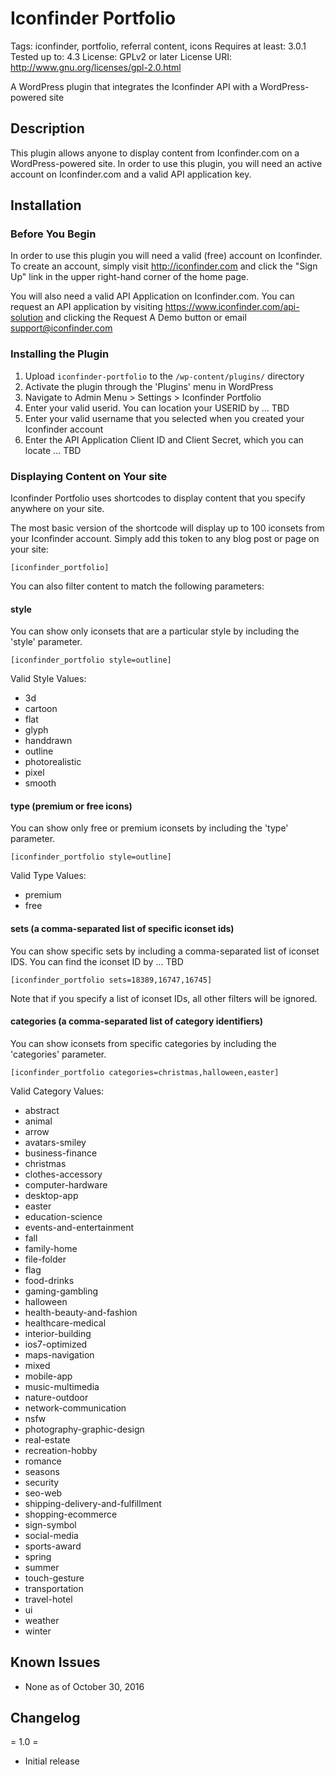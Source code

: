 # Iconfinder Portfolio

Tags: iconfinder, portfolio, referral content, icons
Requires at least: 3.0.1
Tested up to: 4.3
License: GPLv2 or later
License URI: http://www.gnu.org/licenses/gpl-2.0.html

A WordPress plugin that integrates the Iconfinder API with a WordPress-powered site

## Description

This plugin allows anyone to display content from Iconfinder.com on a WordPress-powered site. In order to use this plugin, you will need an active account on Iconfinder.com and a valid API application key.

## Installation


### Before You Begin

In order to use this plugin you will need a valid (free) account on Iconfinder. To create an account, simply visit http://iconfinder.com and click the "Sign Up" link in the upper right-hand corner of the home page.

You will also need a valid API Application on Iconfinder.com. You can request an API application by visiting https://www.iconfinder.com/api-solution and clicking the Request A Demo button or email support@iconfinder.com

### Installing the Plugin
1. Upload `iconfinder-portfolio` to the `/wp-content/plugins/` directory
2. Activate the plugin through the 'Plugins' menu in WordPress
3. Navigate to Admin Menu > Settings > Iconfinder Portfolio
4. Enter your valid userid. You can location your USERID by ... TBD
5. Enter your valid username that you selected when you created your Iconfinder account
6. Enter the API Application Client ID and Client Secret, which you can locate ... TBD

### Displaying Content on Your site

Iconfinder Portfolio uses shortcodes to display content that you specify anywhere on your site.

The most basic version of the shortcode will display up to 100 iconsets from your Iconfinder account. Simply add this token to any blog post or page on your site:

`[iconfinder_portfolio]`

You can also filter content to match the following parameters:

#### style

You can show only iconsets that are a particular style by including the 'style' parameter.

`[iconfinder_portfolio style=outline]`

Valid Style Values:

- 3d
- cartoon
- flat
- glyph
- handdrawn
- outline
- photorealistic
- pixel
- smooth

#### type (premium or free icons)

You can show only free or premium iconsets by including the 'type' parameter.

`[iconfinder_portfolio style=outline]`

Valid Type Values:

- premium
- free

#### sets (a comma-separated list of specific iconset ids)

You can show specific sets by including a comma-separated list of iconset IDS. You can find the iconset ID by ... TBD

`[iconfinder_portfolio sets=18389,16747,16745]`

Note that if you specify a list of iconset IDs, all other filters will be ignored.

#### categories (a comma-separated list of category identifiers)

You can show iconsets from specific categories by including the 'categories' parameter.

`[iconfinder_portfolio categories=christmas,halloween,easter]`

Valid Category Values:

- abstract
- animal
- arrow
- avatars-smiley
- business-finance
- christmas
- clothes-accessory
- computer-hardware
- desktop-app
- easter
- education-science
- events-and-entertainment
- fall
- family-home
- file-folder
- flag
- food-drinks
- gaming-gambling
- halloween
- health-beauty-and-fashion
- healthcare-medical
- interior-building
- ios7-optimized
- maps-navigation
- mixed
- mobile-app
- music-multimedia
- nature-outdoor
- network-communication
- nsfw
- photography-graphic-design
- real-estate
- recreation-hobby
- romance
- seasons
- security
- seo-web
- shipping-delivery-and-fulfillment
- shopping-ecommerce
- sign-symbol
- social-media
- sports-award
- spring
- summer
- touch-gesture
- transportation
- travel-hotel
- ui
- weather
- winter

## Known Issues

* None as of October 30, 2016

## Changelog

= 1.0 =
* Initial release